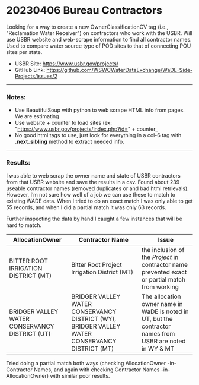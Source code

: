 # 20230406 Bureau Contractors

Looking for a way to create a new OwnerClassificationCV tag (i.e., "Reclamation Water Receiver") on contractors who work with the USBR.  Will use USBR website and web-scrape information to find all contractor names. Used to compare water source type of POD sites to that of connecting POU sites per state.
- USBR Site: https://www.usbr.gov/projects/
- GitHub Link: https://github.com/WSWCWaterDataExchange/WaDE-Side-Projects/issues/2


***
### Notes:
- Use BeautifulSoup with python to web scrape HTML info from pages.  We are estimating 
- Use website + counter to load sites (ex: "https://www.usbr.gov/projects/index.php?id=" + counter_
- No good html tags to use, just look for everything in a col-6 tag with **.next_sibling** method to extract needed info.


***
### Results: 
I was able to web scrap the owner name and state of USBR contractors from that USBR website and save the results in a csv.  Found about 239 useable contractor names (removed duplicates or and bad html retrievals). However, I’m not sure how well of a job we can use these to match to existing WADE data.  When I tried to do an exact match I was only able to get 55 records, and when I did a partial match it was only 63 records.

Further inspecting the data by hand I caught a few instances that will be hard to match.

AllocationOwner | Contractor Name | Issue
---- | ---- | ---- 
BITTER ROOT IRRIGATION DISTRICT (MT) | Bitter Root Project Irrigation District (MT) | the inclusion of the *Project* in contractor name prevented exact or partial match from working
BRIDGER VALLEY WATER CONSERVANCY DISTRICT (UT) | BRIDGER VALLEY WATER CONSERVANCY DISTRICT (WY), BRIDGER VALLEY WATER CONSERVANCY DISTRICT (MT) | The allocation owner name in WaDE is noted in UT, but the contractor names from USBR are noted in WY & MT

Tried doing a partial match both ways (checking AllocationOwner -in- Contractor Names, and again with checking Contractor Names -in- AllocationOwner) with similar poor results.
